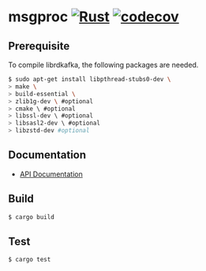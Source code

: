 # msgproc [![Rust](https://github.com/shorii/msgproc/actions/workflows/rust.yml/badge.svg?branch=main)](https://github.com/shorii/msgproc/actions/workflows/rust.yml) [![codecov](https://codecov.io/gh/shorii/msgproc/branch/main/graph/badge.svg?token=GE538GMH70)](https://codecov.io/gh/shorii/msgproc)

## Prerequisite

To compile librdkafka, the following packages are needed.

```sh
$ sudo apt-get install libpthread-stubs0-dev \
> make \
> build-essential \
> zlib1g-dev \ #optional
> cmake \ #optional
> libssl-dev \ #optional
> libsasl2-dev \ #optional
> libzstd-dev #optional
```

## Documentation

* [API Documentation](https://shorii.github.io/msgproc/msgproc/)

## Build

```sh
$ cargo build
```

## Test

```sh
$ cargo test
```
